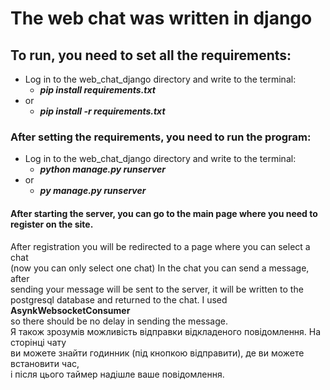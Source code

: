 # The web chat was written in django

## To run, you need to set all the requirements:
* Log in to the web_chat_django directory and write to the terminal:
   * ___pip install requirements.txt___
* or
   * ___pip install -r requirements.txt___
  
### After setting the requirements, you need to run the program:
* Log in to the web_chat_django directory and write to the terminal:
   * ___python manage.py runserver___
* or
   * ___py manage.py runserver___
  
#### After starting the server, you can go to the main page where you need to register on the site.
After registration you will be redirected to a page where you can select a chat <br> 
(now you can only select one chat) In the chat you can send a message, after <br>
sending your message will be sent to the server, it will be written to the <br>
postgresql database and returned to the chat. I used __AsynkWebsocketConsumer__ <br>
so there should be no delay in sending the message. <br>
Я також зрозумів можливість відправки відкладеного повідомлення. На сторінці чату <br>
ви можете знайти годинник (під кнопкою відправити), де ви можете встановити час, <br>
і після цього таймер надішле ваше повідомлення.<br>
